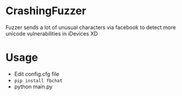 # CrashingFuzzer
Fuzzer sends a lot of unusual characters via facebook to detect more 
unicode 
vulnerabilities in iDevices XD

# Usage
* Edit config.cfg file
* ```pip install fbchat```
* python main.py
